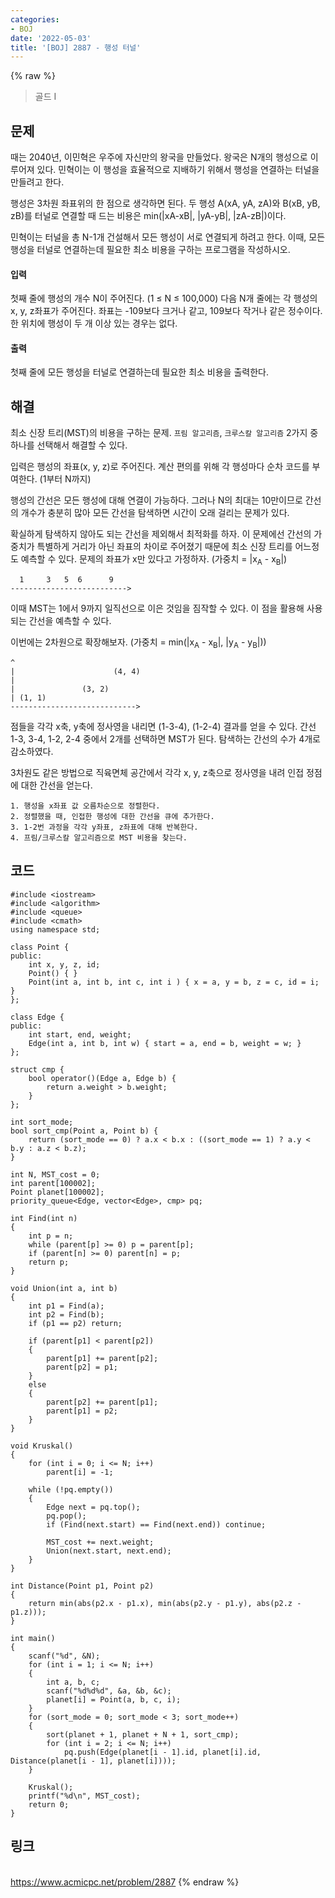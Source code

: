 ```yaml
---
categories:
- BOJ
date: '2022-05-03'
title: '[BOJ] 2887 - 행성 터널'
---
```


{% raw %}
> 골드 I<br>

## 문제
때는 2040년, 이민혁은 우주에 자신만의 왕국을 만들었다. 왕국은 N개의 행성으로 이루어져 있다. 민혁이는 이 행성을 효율적으로 지배하기 위해서 행성을 연결하는 터널을 만들려고 한다.

행성은 3차원 좌표위의 한 점으로 생각하면 된다. 두 행성 A(xA, yA, zA)와 B(xB, yB, zB)를 터널로 연결할 때 드는 비용은 min(|xA-xB|, |yA-yB|, |zA-zB|)이다.

민혁이는 터널을 총 N-1개 건설해서 모든 행성이 서로 연결되게 하려고 한다. 이때, 모든 행성을 터널로 연결하는데 필요한 최소 비용을 구하는 프로그램을 작성하시오.

#### 입력
첫째 줄에 행성의 개수 N이 주어진다. (1 ≤ N ≤ 100,000) 다음 N개 줄에는 각 행성의 x, y, z좌표가 주어진다. 좌표는 -109보다 크거나 같고, 109보다 작거나 같은 정수이다. 한 위치에 행성이 두 개 이상 있는 경우는 없다.

#### 출력
첫째 줄에 모든 행성을 터널로 연결하는데 필요한 최소 비용을 출력한다.

## 해결
최소 신장 트리(MST)의 비용을 구하는 문제. `프림 알고리즘`, `크루스칼 알고리즘` 2가지 중 하나를 선택해서 해결할 수 있다.

입력은 행성의 좌표(x, y, z)로 주어진다. 계산 편의를 위해 각 행성마다 순차 코드를 부여한다. (1부터 N까지)

행성의 간선은 모든 행성에 대해 연결이 가능하다. 그러나 N의 최대는 10만이므로 간선의 개수가 충분히 많아 모든 간선을 탐색하면 시간이 오래 걸리는 문제가 있다.

확실하게 탐색하지 않아도 되는 간선을 제외해서 최적화를 하자. 이 문제에선 간선의 가중치가 특별하게 거리가 아닌 좌표의 차이로 주어졌기 때문에 최소 신장 트리를 어느정도 예측할 수 있다. 문제의 좌표가 x만 있다고 가정하자. (가중치 = |x<sub>A</sub> - x<sub>B</sub>|)
```
  1     3   5  6      9
-------------------------->
```
이때 MST는 1에서 9까지 일직선으로 이은 것임을 짐작할 수 있다. 이 점을 활용해 사용되는 간선을 예측할 수 있다.

이번에는 2차원으로 확장해보자. (가중치 = min(|x<sub>A</sub> - x<sub>B</sub>|, |y<sub>A</sub> - y<sub>B</sub>|))
```
^
|                      (4, 4)
|
|               (3, 2)
| (1, 1)
---------------------------->
```
점들을 각각 x축, y축에 정사영을 내리면 (1-3-4), (1-2-4) 결과를 얻을 수 있다. 간선 1-3, 3-4, 1-2, 2-4 중에서 2개를 선택하면 MST가 된다. 탐색하는 간선의 수가 4개로 감소하였다.

3차원도 같은 방법으로 직육면체 공간에서 각각 x, y, z축으로 정사영을 내려 인접 정점에 대한 간선을 얻는다.
```
1. 행성을 x좌표 값 오름차순으로 정렬한다.
2. 정렬했을 때, 인접한 행성에 대한 간선을 큐에 추가한다.
3. 1-2번 과정을 각각 y좌표, z좌표에 대해 반복한다.
4. 프림/크루스칼 알고리즘으로 MST 비용을 찾는다.
```

## 코드
```
#include <iostream>
#include <algorithm>
#include <queue>
#include <cmath>
using namespace std;

class Point {
public:
	int x, y, z, id;
	Point() { }
	Point(int a, int b, int c, int i ) { x = a, y = b, z = c, id = i; }
};

class Edge {
public:
	int start, end, weight;
	Edge(int a, int b, int w) { start = a, end = b, weight = w; }
};

struct cmp {
	bool operator()(Edge a, Edge b) {
		return a.weight > b.weight;
	}
};

int sort_mode;
bool sort_cmp(Point a, Point b) {
	return (sort_mode == 0) ? a.x < b.x : ((sort_mode == 1) ? a.y < b.y : a.z < b.z);
}

int N, MST_cost = 0;
int parent[100002];
Point planet[100002];
priority_queue<Edge, vector<Edge>, cmp> pq;

int Find(int n)
{
	int p = n;
	while (parent[p] >= 0) p = parent[p];
	if (parent[n] >= 0) parent[n] = p;
	return p;
}

void Union(int a, int b)
{
	int p1 = Find(a);
	int p2 = Find(b);
	if (p1 == p2) return;

	if (parent[p1] < parent[p2])
	{
		parent[p1] += parent[p2];
		parent[p2] = p1;
	}
	else
	{
		parent[p2] += parent[p1];
		parent[p1] = p2;
	}
}

void Kruskal()
{
	for (int i = 0; i <= N; i++)
		parent[i] = -1;

	while (!pq.empty())
	{
		Edge next = pq.top();
		pq.pop();
		if (Find(next.start) == Find(next.end)) continue;

		MST_cost += next.weight;
		Union(next.start, next.end);
	}
}

int Distance(Point p1, Point p2)
{
	return min(abs(p2.x - p1.x), min(abs(p2.y - p1.y), abs(p2.z - p1.z)));
}

int main()
{
	scanf("%d", &N);
	for (int i = 1; i <= N; i++)
	{
		int a, b, c;
		scanf("%d%d%d", &a, &b, &c);
		planet[i] = Point(a, b, c, i);
	}
	for (sort_mode = 0; sort_mode < 3; sort_mode++)
	{
		sort(planet + 1, planet + N + 1, sort_cmp);
		for (int i = 2; i <= N; i++)
			pq.push(Edge(planet[i - 1].id, planet[i].id, Distance(planet[i - 1], planet[i])));
	}

	Kruskal();
	printf("%d\n", MST_cost);
	return 0;
}
```

## 링크
<br>https://www.acmicpc.net/problem/2887
{% endraw %}